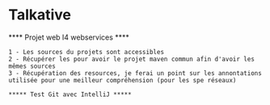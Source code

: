 Talkative
=========

 **** Projet web I4 webservices ****
 

	1 - Les sources du projets sont accessibles
	2 - Récupérer les pour avoir le projet maven commun afin d'avoir les mêmes sources
	3 - Récupération des resources, je ferai un point sur les annontations utilisée pour une meilleur compréhension (pour les spe réseaux)

    ***** Test Git avec IntelliJ *****
